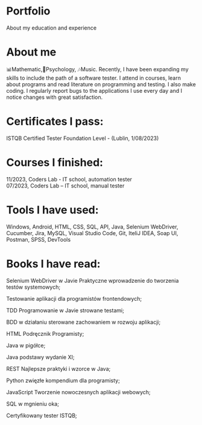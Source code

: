 # Portfolio
About my education and experience 
# About me
📊Mathematic,👥Psychology, 🎶Music. 
Recently, I have been expanding my skills to include the path of a software tester. I attend in courses, learn about programs and read literature on programming and testing. I also make coding. I regularly report bugs to the applications I use every day and I notice changes with great satisfaction.

# Certificates I pass:
ISTQB Certified Tester Foundation Level - (Lublin, 1/08/2023)

# Courses I finished:
11/2023, Coders Lab -  IT school, automation tester  
07/2023, Coders Lab – IT school, manual tester 

# Tools I have used: 
Windows, Android, HTML, CSS, SQL, API, Java, Selenium WebDriver,  Cucumber, 
Jira, MySQL, Visual Studio Code, Git, 
IteliJ IDEA, Soap UI, Postman, SPSS, DevTools

# Books I have read:
Selenium WebDriver w Javie Praktyczne wprowadzenie do tworzenia testów systemowych;

Testowanie aplikacji dla programistów frontendowych;

TDD Programowanie w Javie strowane testami;

BDD w działaniu sterowane zachowaniem w rozwoju aplikacji;

HTML Podręcznik Programisty;

Java w pigółce;

Java podstawy wydanie XI;

REST Najlepsze praktyki i wzorce w Java;

Python zwięzłe kompendium dla programisty;

JavaScript Tworzenie nowoczesnych aplikacji webowych;

SQL w mgnieniu oka;

Certyfikowany tester ISTQB; 

